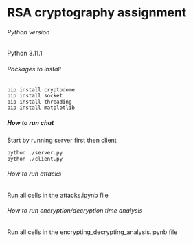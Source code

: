 # RSA cryptography assignment

###### Python version

Python 3.11.1

###### Packages to install

```
pip install cryptodome
pip install socket
pip install threading 
pip install matplotlib
```

##### How to run chat

Start by running server first then client

```
python ./server.py
python ./client.py
```

###### How to run attacks

Run all cells in the attacks.ipynb file


###### How to run encryption/decryption time analysis

Run all cells in the encrypting_decrypting_analysis.ipynb file
